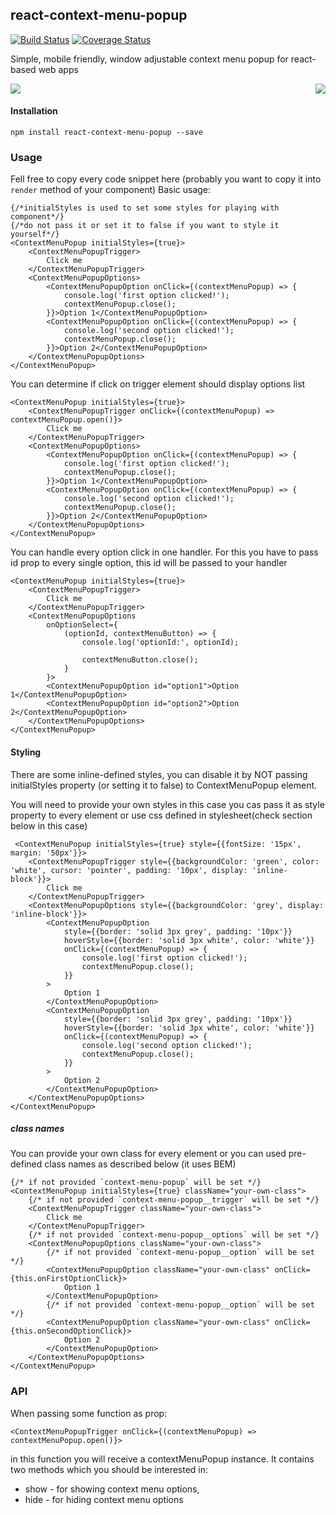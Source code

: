 ## react-context-menu-popup
[![Build Status](https://travis-ci.org/dahel/react-context-menu-popup.svg?branch=master)](react-context-menu-popup) [![Coverage Status](https://coveralls.io/repos/github/dahel/react-context-menu-popup/badge.svg?branch=master)](https://coveralls.io/github/dahel/react-context-menu-popup?branch=master)

Simple, mobile friendly, window adjustable context menu popup for react-based web apps

<img src="https://cloud.githubusercontent.com/assets/1887361/25520308/c571e4f6-2bfb-11e7-951c-765af711f12d.gif"><img align="right" src="https://cloud.githubusercontent.com/assets/1887361/25520256/966b6dd0-2bfb-11e7-8fca-e147a3e91452.gif">

#### Installation
```
npm install react-context-menu-popup --save
```

### Usage
Fell free to copy every code snippet here (probably you want to copy it into `render` method of your component)
Basic usage:
```
{/*initialStyles is used to set some styles for playing with component*/}
{/*do not pass it or set it to false if you want to style it yourself*/}
<ContextMenuPopup initialStyles={true}>
    <ContextMenuPopupTrigger>
        Click me
    </ContextMenuPopupTrigger>
    <ContextMenuPopupOptions>
        <ContextMenuPopupOption onClick={(contextMenuPopup) => {
            console.log('first option clicked!');
            contextMenuPopup.close();
        }}>Option 1</ContextMenuPopupOption>
        <ContextMenuPopupOption onClick={(contextMenuPopup) => {
            console.log('second option clicked!');
            contextMenuPopup.close();
        }}>Option 2</ContextMenuPopupOption>
    </ContextMenuPopupOptions>
</ContextMenuPopup>
```

You can determine if click on trigger element should display options list
```
<ContextMenuPopup initialStyles={true}>
    <ContextMenuPopupTrigger onClick={(contextMenuPopup) => contextMenuPopup.open()}>
        Click me
    </ContextMenuPopupTrigger>
    <ContextMenuPopupOptions>
        <ContextMenuPopupOption onClick={(contextMenuPopup) => {
            console.log('first option clicked!');
            contextMenuPopup.close();
        }}>Option 1</ContextMenuPopupOption>
        <ContextMenuPopupOption onClick={(contextMenuPopup) => {
            console.log('second option clicked!');
            contextMenuPopup.close();
        }}>Option 2</ContextMenuPopupOption>
    </ContextMenuPopupOptions>
</ContextMenuPopup> 
```

You can handle every option click in one handler.
For this you have to pass id prop to every single option, this id will be passed to your handler
```
<ContextMenuPopup initialStyles={true}>
    <ContextMenuPopupTrigger>
        Click me
    </ContextMenuPopupTrigger>
    <ContextMenuPopupOptions
        onOptionSelect={
            (optionId, contextMenuButton) => {
                console.log('optionId:', optionId);

                contextMenuButton.close();
            }
        }>
        <ContextMenuPopupOption id="option1">Option 1</ContextMenuPopupOption>
        <ContextMenuPopupOption id="option2">Option 2</ContextMenuPopupOption>
    </ContextMenuPopupOptions>
</ContextMenuPopup>
```

#### Styling
There are some inline-defined styles, 
you can disable it by NOT passing initialStyles property (or setting it to false) to ContextMenuPopup element.

You will need to provide your own styles in this case you cas pass it as style 
property to every element or use css defined in stylesheet(check section below in this case)
```
 <ContextMenuPopup initialStyles={true} style={{fontSize: '15px', margin: '50px'}}>
    <ContextMenuPopupTrigger style={{backgroundColor: 'green', color: 'white', cursor: 'pointer', padding: '10px', display: 'inline-block'}}>
        Click me
    </ContextMenuPopupTrigger>
    <ContextMenuPopupOptions style={{backgroundColor: 'grey', display: 'inline-block'}}>
        <ContextMenuPopupOption
            style={{border: 'solid 3px grey', padding: '10px'}}
            hoverStyle={{border: 'solid 3px white', color: 'white'}}
            onClick={(contextMenuPopup) => {
                console.log('first option clicked!');
                contextMenuPopup.close();
            }}
        >
            Option 1
        </ContextMenuPopupOption>
        <ContextMenuPopupOption
            style={{border: 'solid 3px grey', padding: '10px'}}
            hoverStyle={{border: 'solid 3px white', color: 'white'}}
            onClick={(contextMenuPopup) => {
                console.log('second option clicked!');
                contextMenuPopup.close();
            }}
        >
            Option 2
        </ContextMenuPopupOption>
    </ContextMenuPopupOptions>
</ContextMenuPopup>
```

##### class names
You can provide your own class for every element
or you can used pre-defined class names as described below (it uses BEM)
```
{/* if not provided `context-menu-popup` will be set */}
<ContextMenuPopup initialStyles={true} className="your-own-class">
    {/* if not provided `context-menu-popup__trigger` will be set */}
    <ContextMenuPopupTrigger className="your-own-class">
        Click me
    </ContextMenuPopupTrigger>
    {/* if not provided `context-menu-popup__options` will be set */}
    <ContextMenuPopupOptions className="your-own-class">
        {/* if not provided `context-menu-popup__option` will be set */}
        <ContextMenuPopupOption className="your-own-class" onClick={this.onFirstOptionClick}>
            Option 1
        </ContextMenuPopupOption>
        {/* if not provided `context-menu-popup__option` will be set */}
        <ContextMenuPopupOption className="your-own-class" onClick={this.onSecondOptionClick}>
            Option 2
        </ContextMenuPopupOption>
    </ContextMenuPopupOptions>
</ContextMenuPopup>
```

### API
When passing some function as prop: 

`<ContextMenuPopupTrigger onClick={(contextMenuPopup) => contextMenuPopup.open()}>`

in this function you will receive a contextMenuPopup instance.
It contains two methods which you should be interested in:

* show - for showing context menu options,
* hide - for hiding context menu options